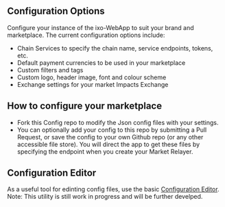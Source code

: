 ## Configuration Options

Configure your instance of the ixo-WebApp to suit your brand and marketplace.
The current configuration options include:

- Chain Services to specify the chain name, service endpoints, tokens, etc.
- Default payment currencies to be used in your marketplace
- Custom filters and tags
- Custom logo, header image, font and colour scheme
- Exchange settings for your market Impacts Exchange

## How to configure your marketplace

- Fork this Config repo to modify the Json config files with your settings.
- You can optionally add your config to this repo by submitting a Pull Request, or save the config to your own Github repo (or any other accessible file store).
  You will direct the app to get these files by specifying the endpoint when you create your Market Relayer.

## Configuration Editor

As a useful tool for edinting config files, use the basic [Configuration Editor](https://config-editor.ixo.earth/).
Note: This utility is still work in progress and will be further develped.
